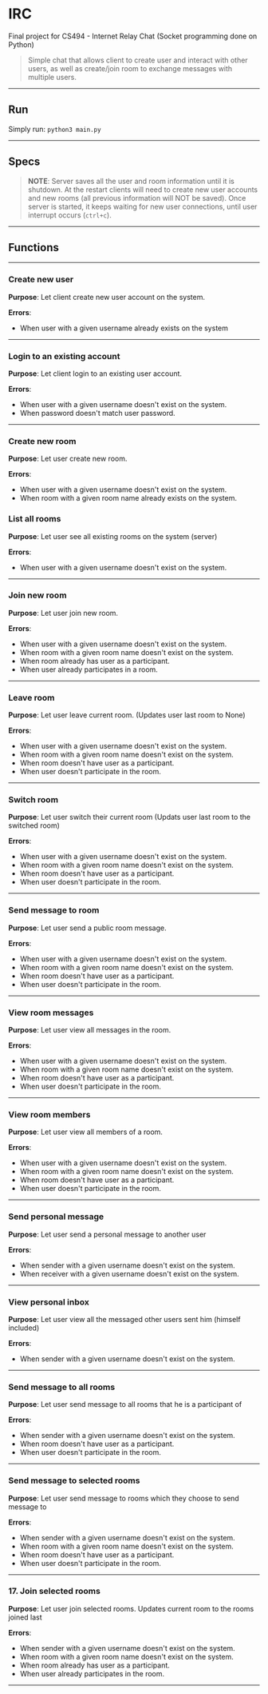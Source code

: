 # IRC

Final project for CS494 - Internet Relay Chat (Socket programming done on Python)

> Simple chat that allows client to create user and interact with other users, as well as create/join room to exchange messages with multiple users.

---

## Run

Simply run: `python3 main.py`

---

## Specs

> **NOTE**: Server saves all the user and room information until it is shutdown. At the restart clients will need to create new user accounts and new rooms (all previous information will NOT be saved). Once server is started, it keeps waiting for new user connections, until user interrupt occurs (`ctrl+c`). 

---

## Functions

---

### Create new user 	
**Purpose**: Let client create new user account on the system.

**Errors**:
- When user with a given username already exists on the system
---

### Login to an existing account 
**Purpose**: Let client login to an existing user account.

**Errors**:
- When user with a given username doesn't exist on the system. 
- When password doesn't match user password.
---

### Create new room
**Purpose**: Let user create new room.

**Errors**:
- When user with a given username doesn't exist on the system.
- When room with a given room name already exists on the system.

### List all rooms
**Purpose**: Let user see all existing rooms on the system (server)

**Errors**:
- When user with a given username doesn't exist on the system.
---

### Join new room
**Purpose**: Let user join new room.

**Errors**:
- When user with a given username doesn't exist on the system.
- When room with a given room name doesn't exist on the system.
- When room already has user as a participant.
- When user already participates in a room.
---

### Leave room
**Purpose**: Let user leave current room. (Updates user last room to None)

**Errors**:
- When user with a given username doesn't exist on the system.
- When room with a given room name doesn't exist on the system.
- When room doesn't have user as a participant.
- When user doesn't participate in the room.
---

### Switch room
**Purpose**: Let user switch their current room (Updats user last room to the switched room)

**Errors**:
- When user with a given username doesn't exist on the system.
- When room with a given room name doesn't exist on the system.
- When room doesn't have user as a participant.
- When user doesn't participate in the room.
---

### Send message to room
**Purpose**: Let user send a public room message.

**Errors**:
- When user with a given username doesn't exist on the system.
- When room with a given room name doesn't exist on the system.
- When room doesn't have user as a participant.
- When user doesn't participate in the room.
---

### View room messages
**Purpose**: Let user view all messages in the room.

**Errors**:
- When user with a given username doesn't exist on the system.
- When room with a given room name doesn't exist on the system.
- When room doesn't have user as a participant.
- When user doesn't participate in the room.
---

### View room members
**Purpose**: Let user view all members of a room.

**Errors**:
- When user with a given username doesn't exist on the system.
- When room with a given room name doesn't exist on the system.
- When room doesn't have user as a participant.
- When user doesn't participate in the room.
---

### Send personal message
**Purpose**: Let user send a personal message to another user

**Errors**:
- When sender with a given username doesn't exist on the system.
- When receiver with a given username doesn't exist on the system.
---

### View personal inbox
**Purpose**: Let user view all the messaged other users sent him (himself included)

**Errors**:
- When sender with a given username doesn't exist on the system.
---

### Send message to all rooms
**Purpose**: Let user send message to all rooms that he is a participant of

**Errors**:
- When sender with a given username doesn't exist on the system.
- When room doesn't have user as a participant.
- When user doesn't participate in the room.
---

### Send message to selected rooms
**Purpose**: Let user send message to rooms which they choose to send message to

**Errors**:
- When sender with a given username doesn't exist on the system.
- When room with a given room name doesn't exist on the system.
- When room doesn't have user as a participant.
- When user doesn't participate in the room.
---

### 17. Join selected rooms
**Purpose**: Let user join selected rooms. Updates current room to the rooms joined last

**Errors**:
- When sender with a given username doesn't exist on the system.
- When room with a given room name doesn't exist on the system.
- When room already has user as a participant.
- When user already participates in the room.
---


